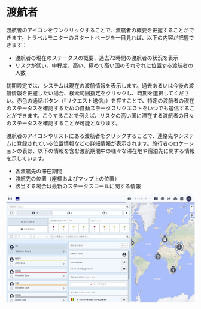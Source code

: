 # 渡航者

渡航者のアイコンをワンクリックすることで、渡航者の概要を把握することができます。トラベルモニターのスタートページを一目見れば、以下の内容が把握できます：

* 渡航者の現在のステータスの概要、過去72時間の渡航者の状況を表示
* リスクが低い、中程度、高い、極めて高い国のそれぞれに位置する渡航者の人数

初期設定では、システムは現在の渡航情報を表示します。過去あるいは今後の渡航情報を把握したい場合、検索範囲指定をクリックし、時期を選択してください。赤色の通話ボタン（『リクエスト送信』）を押すことで、特定の渡航者の現在のステータスを確認するための自動ステータスリクエストをいつでも送信することができます。こうすることで例えば、リスクの高い国に滞在する渡航者の日々のステータスを確認することが可能となります。

渡航者のアイコンやリストにある渡航者をクリックすることで、連絡先やシステムに登録されている位置情報などの詳細情報が表示されます。旅行者のロケーションの表は、以下の情報を含む渡航期間中の様々な滞在地や宿泊先に関する情報を示しています。

* 各渡航先の滞在期間 
* 渡航先の位置（座標およびマップ上の位置）
* 該当する場合は最新のステータスコールに関する情報

![](../../.gitbook/assets/tm_img01%20%289%29.jpg)



